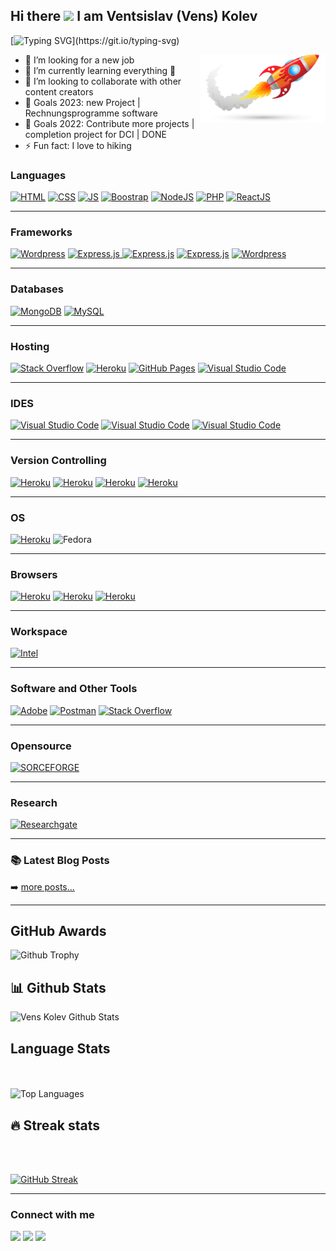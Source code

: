 ## Hi there <img src="https://media.giphy.com/media/hvRJCLFzcasrR4ia7z/giphy.gif" width="25px"></a> I am Ventsislav (Vens) Kolev
[![Typing SVG](https://readme-typing-svg.herokuapp.com/?lines=Junior+Full+Stack+Developer;Open-Source+Enthusiast;Social+Media+Influencer;Blogger;YouTuber;and+Photograph!;)](https://git.io/typing-svg)

<img align="right" alt="PNG" src="./R.png" width="200" height="auto" />

- 🔭 I’m looking for a new job
- 🌱 I’m currently learning everything 🤣
- 👯 I’m looking to collaborate with other content creators
- 🥅 Goals 2023: new Project | Rechnungsprogramme software
- 🥅 Goals 2022: Contribute more projects | completion project for DCI | DONE
- ⚡ Fun fact: I love to hiking

### Languages 

<a href="#"><img alt="HTML" src="https://img.shields.io/badge/HTML%20-%23E34F26.svg?logo=html5&logoColor=white" ></a>
<a href="#"><img alt="CSS" src="https://img.shields.io/badge/CSS%20-%231572B6.svg?logo=css3&logoColor=white" ></a>
<a href="#"><img alt="JS" src="https://img.shields.io/badge/JavaScript%20-%23F7DF1E.svg?logo=javascript&logoColor=black" ></a>
<a href="#"><img alt="Boostrap" src="https://img.shields.io/badge/-Bootstrap-563D7C?&logo=bootstrap" ></a>
<a href="#"><img alt="NodeJS" src="https://img.shields.io/badge/Node.js%20-%2343853D.svg?logo=node-dot-js&logoColor=white" ></a>
<a href="#"><img alt="PHP" src="https://img.shields.io/badge/PHP-%23777BB4.svg?logo=php&logoColor=white"></a>
<a href="#"><img alt="ReactJS" src="https://img.shields.io/badge/-React%20JS-blue"></a>

---
### Frameworks

<!-- <a href="#"><img alt="Express.js" src="https://img.shields.io/badge/Laravel-black?&logo=laravel&logoColor" ></a> -->
<a href="#"><img alt="Wordpress" src="https://img.shields.io/badge/Ionic-3880FF?&logo=ionic&logoColor=white" ></a>
<a href="#"><img alt="Express.js" src="https://img.shields.io/badge/Express.js%20-%23404d59.svg?logo=express&logoColor=white"> </a>
<a href="#"><img alt="Express.js" src="https://img.shields.io/badge/Tailwind_CSS-38B2AC?&logo=tailwind-css&logoColor=white" ></a>
<a href="#"><img alt="Express.js" src="https://img.shields.io/badge/jQuery-0769AD?&logo=jquery&logoColor=white" ></a>
<a href="#"><img alt="Wordpress" src="https://img.shields.io/badge/Wordpress-21759B?logo=wordpress&logoColor=white" ></a>

---

### Databases

<a href="#"><img alt="MongoDB" src ="https://img.shields.io/badge/MongoDB-%234ea94b.svg?logo=mongodb&logoColor=white"></a>
<a href="#"><img alt="MySQL" src="https://img.shields.io/badge/MySQL-%2300f.svg?logo=mysql&logoColor=white"></a>


---

### Hosting

<!-- <a href="#"><img alt="Stack Overflow" src="https://img.shields.io/badge/Amazon_AWS-232F3E?&logo=amazon-aws&logoColor=white"></a> -->
<!-- <a href="#"><img alt="Stack Overflow" src="https://img.shields.io/badge/Digital_Ocean-0080FF?&logo=DigitalOcean&logoColor=white"></a> -->
<a href="#"><img alt="Stack Overflow" src="https://img.shields.io/badge/Netlify-00C7B7?&logo=netlify&logoColor=white"></a>
<a href="#"><img alt="Heroku" src="https://img.shields.io/badge/Heroku%20-%23430098.svg?logo=heroku&logoColor=white"></a>
<a href="#"><img alt="GitHub Pages" src="https://img.shields.io/badge/GitHub%20Pages-%23327FC7.svg?logo=github&logoColor=white" ></a>
<a href="#"><img alt="Visual Studio Code" src="https://img.shields.io/badge/Nginx-009639?&logo=nginx&logoColor=whitet"></a> 

---


### IDES

<a href="#"><img alt="Visual Studio Code" src="https://img.shields.io/badge/Visual%20Studio%20Code-0078d7.svg?logo=visual-studio-code&logoColor=white"></a>
<a href="#"><img alt="Visual Studio Code" src="https://img.shields.io/badge/Atom-66595C?&logo=Atom&logoColor=white"></a>
<a href="#"><img alt="Visual Studio Code" src="https://img.shields.io/badge/sublime_text-%23575757.svg?&logo=sublime-text&logoColor=important"></a>

---

### Version Controlling

<a href="#"><img alt="Heroku" src="https://img.shields.io/badge/-Git-black?&logo=git" ></a>
<a href="#"><img alt="Heroku" src="https://img.shields.io/badge/-GitHub-181717?style=flat-square&logo=github" ></a>
<a href="#"><img alt="Heroku" src="https://img.shields.io/badge/GitLab-330F63?&logo=gitlab&logoColor=white" ></a>
<a href="#"><img alt="Heroku" src="https://img.shields.io/badge/Bitbucket-330F63?&logo=bitbucket&logoColor=white" ></a>

---

### OS

<a href="#"><img alt="Heroku" src="https://img.shields.io/badge/Windows-0078D6?&logo=windows&logoColor=white" ></a>
<img src="https://img.shields.io/badge/Linux-Fedora38-blue" alt="Fedora">

---

### Browsers

<a href="#"><img alt="Heroku" src="https://img.shields.io/badge/Google_chrome-4285F4?&logo=Google-chrome&logoColor=white" ></a>
<a href="#"><img alt="Heroku" src="https://img.shields.io/badge/Firefox_Browser-FF7139?&logo=Firefox-Browser&logoColor=white" ></a>
<a href="#"><img alt="Heroku" src="https://img.shields.io/badge/Opera-FF1B2D?&logo=Opera&logoColor=white" ></a>

---

### Workspace

<a href="#"><img alt="Intel" src="https://img.shields.io/badge/Intel-i7-blue" ></a>

---

### Software and Other Tools

<a href="#"><img alt="Adobe" src="https://img.shields.io/badge/Adobe%20-%23FF0000.svg?logo=adobe&logoColor=white"></a>
<a href="#"><img alt="Postman" src="https://img.shields.io/badge/Postman-FF6C37?logo=postman&logoColor=white"></a>
<a href="#"><img alt="Stack Overflow" src="https://img.shields.io/badge/-Stack%20Overflow-FE7A16?logo=stack-overflow&logoColor=white"></a>

---

### Opensource

<a href="#"><img alt="SORCEFORGE" src="https://img.shields.io/badge/-sourceforge-orange"></a>

---

### Research 

<a href="https://www.researchgate.net/publication/330912896_ARE_THE_SRI_LANKAN_CYBER_CRIME_LAWS_SUFFICIENT_TO_SAFEGUARD_TO_IT_PROFESSIONALS_AND_THE_VICTIMS_OF_THE_CYBER_ATTACKS"><img alt="Researchgate" src="https://img.shields.io/badge/Research_Gate-00CCBB.svg?&logo=ResearchGate&logoColor=white"></a>

---


### 📚 Latest Blog Posts


➡️ [more posts...](https://veilend.com)

---


## GitHub Awards

![Github Trophy](https://github-profile-trophy.vercel.app/?username=venskolev)



## 📊 Github Stats
  <img alt="Vens Kolev Github Stats" src="https://github-readme-stats.vercel.app/api?username=venskolev&count_private=true&show_icons=true&theme=algolia" style="height:214px;"/>



## Language Stats
<br><br>
    <img alt="Top Languages" src="https://github-readme-stats.vercel.app/api/top-langs/?username=venskolev&theme=algolia&langs_count=15&layout=compact" />




## 🔥 Streak stats
<br><br>

[![GitHub Streak](https://streak-stats.demolab.com?user=venskolev&theme=github-dark-blue&mode=weekly)](https://git.io/streak-stats)


---

### Connect with me

[<img src="https://img.shields.io/badge/LinkedIn-0077B5?&logo=linkedin&logoColor=white"/>](https://www.linkedin.com/comm/mynetwork/discovery-see-all?usecase=PEOPLE_FOLLOWS&followMember=ventsislav-kolev-955a4162)
[<img src="https://img.shields.io/badge/YouTube-FF0000?&logo=youtube&logoColor=white"/>](https://www.youtube.com/channel/UCCxZzQ8BW7ybSaZz41AU7QA)
[<img src="https://img.shields.io/badge/Website-4353FF?&logo=webflow&logoColor=white"/>](https://portfolio.alfatrex.com)
